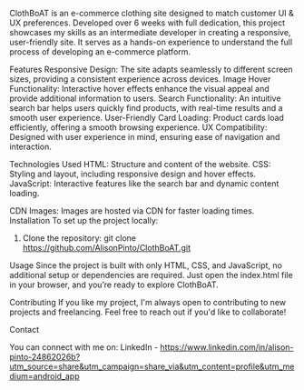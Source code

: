 ClothBoAT is an e-commerce clothing site designed to match customer UI & UX preferences. Developed over 6 weeks with full dedication, this project showcases my skills as an intermediate developer in creating a responsive, user-friendly site. It serves as a hands-on experience to understand the full process of developing an e-commerce platform.

Features
Responsive Design: The site adapts seamlessly to different screen sizes, providing a consistent experience across devices.
Image Hover Functionality: Interactive hover effects enhance the visual appeal and provide additional information to users.
Search Functionality: An intuitive search bar helps users quickly find products, with real-time results and a smooth user experience.
User-Friendly Card Loading: Product cards load efficiently, offering a smooth browsing experience.
UX Compatibility: Designed with user experience in mind, ensuring ease of navigation and interaction.


Technologies Used
HTML: Structure and content of the website.
CSS: Styling and layout, including responsive design and hover effects.
JavaScript: Interactive features like the search bar and dynamic content loading.

CDN Images: Images are hosted via CDN for faster loading times.
Installation
To set up the project locally:

1. Clone the repository:
git clone https://github.com/AlisonPinto/ClothBoAT.git

Usage
Since the project is built with only HTML, CSS, and JavaScript, no additional setup or dependencies are required. Just open the index.html file in your browser, and you’re ready to explore ClothBoAT.

Contributing
If you like my project, I'm always open to contributing to new projects and freelancing. Feel free to reach out if you'd like to collaborate!

Contact

You can connect with me on:
LinkedIn - https://www.linkedin.com/in/alison-pinto-24862026b?utm_source=share&utm_campaign=share_via&utm_content=profile&utm_medium=android_app
